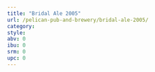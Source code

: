 ```yaml
---
title: "Bridal Ale 2005"
url: /pelican-pub-and-brewery/bridal-ale-2005/
category: 
style: 
abv: 0
ibu: 0
srm: 0
upc: 0
---
```


